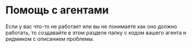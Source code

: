 # Помощь с агентами
Если у вас что-то не работает или вы не понимаете как оно должно работать, то создавайте в этом разделе папку с кодом вашего агента и ридмиком с описанием проблемы.
